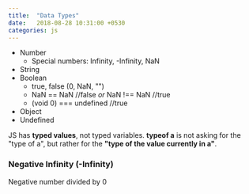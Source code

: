 ```yaml
---
title:  "Data Types"
date:   2018-08-28 10:31:00 +0530
categories: js
---
```


- Number
  - Special numbers: Infinity, -Infinity, NaN
- String
- Boolean
  - true, false (0, NaN, "")
  - NaN == NaN  //false _or_ NaN !== NaN //true
  - (void 0) === undefined //true
- Object
- Undefined

JS has **typed values**, not typed variables.
**typeof a** is not asking for the "type of a", but rather for the **"type of the value currently in a"**.


### Negative Infinity (-Infinity)
  Negative number divided by 0
